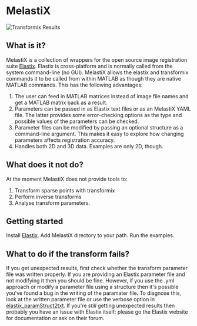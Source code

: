 # MelastiX

![Transformix Results](https://raw.githubusercontent.com/raacampbell13/matlab_elastix/master/MelastiX_examples/transformix/dog_warp_results.png "Transformix Results")

## What is it?
MelastiX is a collection of wrappers for the open source image registration suite [Elastix](http://elastix.isi.uu.nl/). Elastix is cross-platform and is normally called from the system command-line (no GUI). MelastiX allows the elastix and transformix commands it to be called from within MATLAB as though they are native MATLAB commands. This has the following advantages:

1. The user can feed in MATLAB matrices instead of image file names and get a MATLAB matrix back as a result.
2. Parameters can be passed in as Elastix text files or as an MelastiX YAML file. The latter provides some error-checking options as the type and possible values of the parameters can be checked. 
3. Parameter files can be modified by passing an optional structure as a command-line argument. This makes it easy to explore how changing parameters affects registration accuracy. 
4. Handles both 2D and 3D data. Examples are only 2D, though.

## What does it not do?
At the moment MelastiX does not provide tools to:

1. Transform sparse points with transformix
2. Perform inverse transforms
3. Analyse transform parameters. 

## Getting started
Install [Elastix](http://elastix.isi.uu.nl/). Add MelastiX directory to your path. Run the examples. 

## What to do if the transform fails?
If you get unexpected results, first check whether the transform parameter file was written properly. If you are providing an Elastix parameter file and not modifying it then you should be fine. However, if you use the .yml approach or modify a parameter file using a structure then it's possible you've found a bug in the writing of the paramater file. To diagnose this, look at the written parameter file or use the verbose option in <a href="https://github.com/raacampbell13/matlab_elastix/blob/master/elastix_paramStruct2txt.m">elastix_paramStruct2txt</a>. If you're *still* getting unexpected results then probably you have an issue with Elastix itself: please go the Elastix website for documentation or ask on their forum. 

